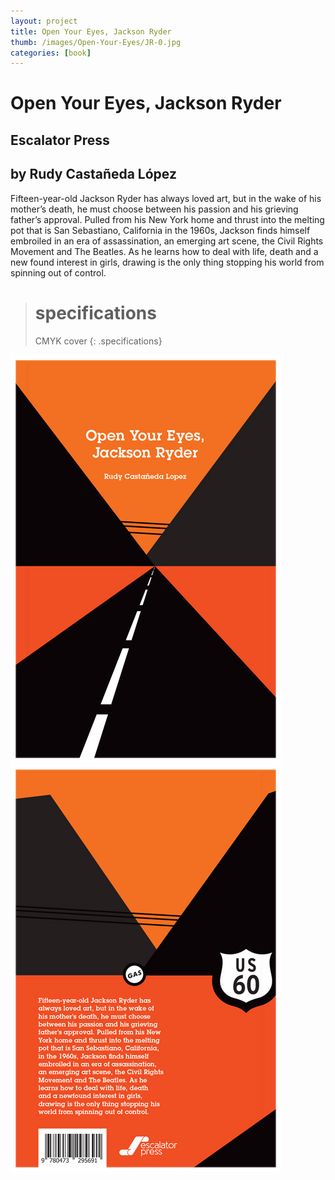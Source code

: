```yaml
---
layout: project
title: Open Your Eyes, Jackson Ryder
thumb: /images/Open-Your-Eyes/JR-0.jpg
categories: [book]
---
```


# Open Your Eyes, Jackson Ryder

## Escalator Press

## by Rudy Castañeda López

Fifteen-year-old Jackson Ryder has always loved art, but in the wake of his mother’s death, he must choose between his passion and his grieving father’s approval. Pulled from his New York home and thrust into the melting pot that is San Sebastiano, California in the 1960s, Jackson finds himself embroiled in an era of assassination, an emerging art scene, the Civil Rights Movement and The Beatles. As he learns how to deal with life, death and a new found interest in girls, drawing is the only thing stopping his world from spinning out of control.


> # specifications
> CMYK cover 
{: .specifications}

![](/images/Open-Your-Eyes/JR-1.jpg)
![](/images/Open-Your-Eyes/JR-2.jpg)
